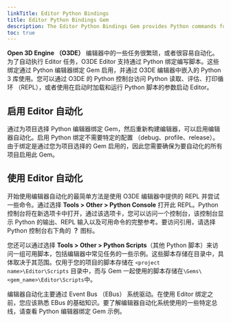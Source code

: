```yaml
---
linkTitle: Editor Python Bindings
title: Editor Python Bindings Gem
description: The Editor Python Bindings Gem provides Python commands for Open 3D Engine (O3DE) Editor functions.
toc: true
---
```


**Open 3D Engine （O3DE）** 编辑器中的一些任务很繁琐，或者很容易自动化。为了自动执行 Editor 任务，O3DE Editor 支持通过 Python 绑定编写脚本。这些绑定通过 Python 编辑器绑定 Gem 启用，并通过 O3DE 编辑器中嵌入的 Python 3 库使用。您可以通过 O3DE 的 Python 控制台访问 Python 读取、评估、打印循环 （REPL），或者使用在启动时加载和运行 Python 脚本的参数启动 Editor。

## 启用 Editor 自动化

通过为项目选择 Python 编辑器绑定 Gem，然后重新构建编辑器，可以启用编辑器自动化。启用 Python 绑定不需要特定的配置 （debug、profile、release）。由于绑定是通过您为项目选择的 Gem 启用的，因此您需要确保为要自动化的所有项目启用此 Gem。

## 使用 Editor 自动化

开始使用编辑器自动化的最简单方法是使用 O3DE 编辑器中提供的 REPL 并尝试一些命令。通过选择 **Tools > Other > Python Console** 打开此 REPL。Python 控制台将在新选项卡中打开，通过该选项卡，您可以访问一个控制台，该控制台显示 Python 的输出、REPL 输入以及可用命令的完整参考。要访问引用，请选择 Python 控制台右下角的 **？** 图标。

您还可以通过选择 **Tools > Other > Python Scripts**（其他 Python 脚本）来访问一组可用脚本，包括编辑器中常见任务的一些示例。这些脚本存储在目录中，具体取决于其范围。仅用于您的项目的脚本存储在 `<project name>\Editor\Scripts` 目录中，而与 Gem 一起使用的脚本存储在`\Gems\<gem_name>\Editor\Scripts`中。

编辑器自动化主要通过 Event Bus （EBus） 系统驱动。在使用 Editor 绑定之前，您应该熟悉 EBus 的基础知识。要了解编辑器自动化系统使用的一些特定总线，请查看 Python 编辑器绑定 Gem 示例。
